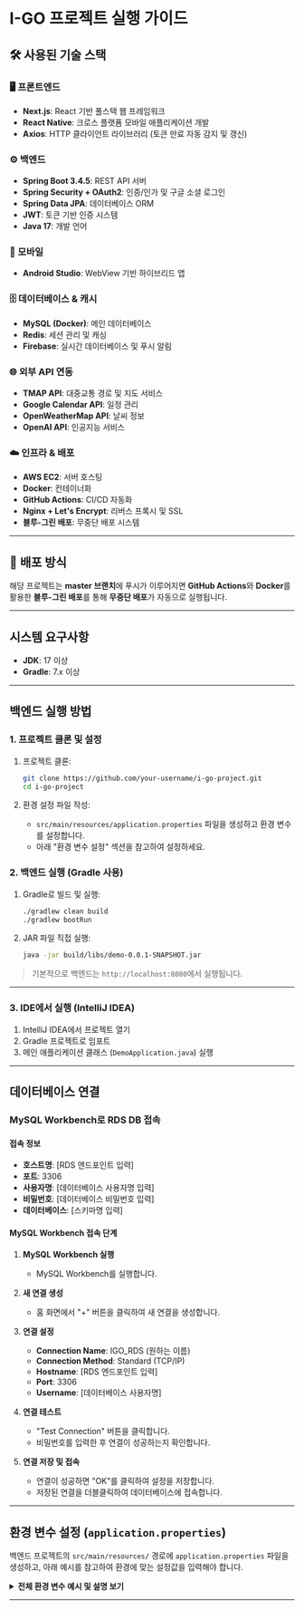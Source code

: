 # I-GO 프로젝트 실행 가이드

## 🛠️ 사용된 기술 스택

### 🖥️ 프론트엔드
- **Next.js**: React 기반 풀스택 웹 프레임워크
- **React Native**: 크로스 플랫폼 모바일 애플리케이션 개발
- **Axios**: HTTP 클라이언트 라이브러리 (토큰 만료 자동 감지 및 갱신)

### ⚙️ 백엔드
- **Spring Boot 3.4.5**: REST API 서버
- **Spring Security + OAuth2**: 인증/인가 및 구글 소셜 로그인
- **Spring Data JPA**: 데이터베이스 ORM
- **JWT**: 토큰 기반 인증 시스템
- **Java 17**: 개발 언어

### 📱 모바일
- **Android Studio**: WebView 기반 하이브리드 앱

### 🗄️ 데이터베이스 & 캐시
- **MySQL (Docker)**: 메인 데이터베이스
- **Redis**: 세션 관리 및 캐싱
- **Firebase**: 실시간 데이터베이스 및 푸시 알림

### 🌐 외부 API 연동
- **TMAP API**: 대중교통 경로 및 지도 서비스
- **Google Calendar API**: 일정 관리
- **OpenWeatherMap API**: 날씨 정보
- **OpenAI API**: 인공지능 서비스

### ☁️ 인프라 & 배포
- **AWS EC2**: 서버 호스팅
- **Docker**: 컨테이너화
- **GitHub Actions**: CI/CD 자동화
- **Nginx + Let's Encrypt**: 리버스 프록시 및 SSL
- **블루-그린 배포**: 무중단 배포 시스템

---

## 🚀 배포 방식

해당 프로젝트는 **master 브랜치**에 푸시가 이루어지면 **GitHub Actions**와 **Docker**를 활용한 **블루-그린 배포**를 통해 **무중단 배포**가 자동으로 실행됩니다.

---

## 시스템 요구사항

* **JDK**: 17 이상
* **Gradle**: 7.x 이상

---

## 백엔드 실행 방법

### 1. 프로젝트 클론 및 설정

1. 프로젝트 클론:

   ```bash
   git clone https://github.com/your-username/i-go-project.git
   cd i-go-project
   ```

2. 환경 설정 파일 작성:
   - `src/main/resources/application.properties` 파일을 생성하고 환경 변수를 설정합니다.
   - 아래 "환경 변수 설정" 섹션을 참고하여 설정하세요.

### 2. 백엔드 실행 (Gradle 사용)

1. Gradle로 빌드 및 실행:

   ```bash
   ./gradlew clean build
   ./gradlew bootRun
   ```

2. JAR 파일 직접 실행:

   ```bash
   java -jar build/libs/demo-0.0.1-SNAPSHOT.jar
   ```

> 기본적으로 백엔드는 `http://localhost:8080`에서 실행됩니다.

---

### 3. IDE에서 실행 (IntelliJ IDEA)

1. IntelliJ IDEA에서 프로젝트 열기
2. Gradle 프로젝트로 임포트
3. 메인 애플리케이션 클래스 (`DemoApplication.java`) 실행

---

## 데이터베이스 연결

### MySQL Workbench로 RDS DB 접속

#### 접속 정보
- **호스트명**: [RDS 엔드포인트 입력]
- **포트**: 3306
- **사용자명**: [데이터베이스 사용자명 입력]
- **비밀번호**: [데이터베이스 비밀번호 입력]
- **데이터베이스**: [스키마명 입력]

#### MySQL Workbench 접속 단계

1. **MySQL Workbench 실행**
   - MySQL Workbench를 실행합니다.

2. **새 연결 생성**
   - 홈 화면에서 "+" 버튼을 클릭하여 새 연결을 생성합니다.

3. **연결 설정**
   - **Connection Name**: IGO_RDS (원하는 이름)
   - **Connection Method**: Standard (TCP/IP)
   - **Hostname**: [RDS 엔드포인트 입력]
   - **Port**: 3306
   - **Username**: [데이터베이스 사용자명]

4. **연결 테스트**
   - "Test Connection" 버튼을 클릭합니다.
   - 비밀번호를 입력한 후 연결이 성공하는지 확인합니다.

5. **연결 저장 및 접속**
   - 연결이 성공하면 "OK"를 클릭하여 설정을 저장합니다.
   - 저장된 연결을 더블클릭하여 데이터베이스에 접속합니다.

---

## 환경 변수 설정 (`application.properties`)

백엔드 프로젝트의 `src/main/resources/` 경로에 `application.properties` 파일을 생성하고, 아래 예시를 참고하여 환경에 맞는 설정값을 입력해야 합니다.


<details>
<summary><strong>전체 환경 변수 예시 및 설명 보기</strong></summary>

```properties
# 애플리케이션 기본 설정
spring.application.name=IGO
spring.security.user.name=user                    # 기본 보안 사용자명
spring.security.user.password=1234                # 기본 보안 비밀번호

# JPA/Hibernate 설정
spring.jpa.hibernate.ddl-auto=update              # 테이블 자동 생성/업데이트 (create, update, validate, create-drop)
spring.jpa.show-sql=true                          # SQL 쿼리 로그 출력
spring.jpa.properties.hibernate.format_sql=true   # SQL 쿼리 포맷팅

# 서버 설정
server.address=0.0.0.0                            # 모든 네트워크 인터페이스에서 접근 허용
server.port=8080                                  # 서버 포트 설정
server.forward-headers-strategy=NATIVE            # 프록시 헤더 처리 전략

# Thymeleaf 템플릿 엔진 설정
spring.thymeleaf.cache=false                      # 개발 시 템플릿 캐시 비활성화

# 데이터베이스 연결 설정
spring.datasource.driver-class-name=com.mysql.cj.jdbc.Driver
spring.datasource.url=jdbc:mysql://[RDS_ENDPOINT]:3306/[DATABASE_NAME]?serverTimezone=Asia/Seoul&characterEncoding=UTF-8
spring.datasource.username=[DB_USERNAME]          # 데이터베이스 사용자명
spring.datasource.password=[DB_PASSWORD]          # 데이터베이스 비밀번호

# JWT 토큰 설정
jwt.secret=[JWT_SECRET_KEY]                       # JWT 서명용 비밀키 (충분히 복잡한 문자열)
jwt.refresh=14400000                              # 리프레시 토큰 만료시간 (밀리초)
jwt.expiration-hours=3600000                      # 액세스 토큰 만료시간 (밀리초)

# Google OAuth2 설정
spring.security.oauth2.client.registration.google.client-id=[GOOGLE_CLIENT_ID]
spring.security.oauth2.client.registration.google.client-secret=[GOOGLE_CLIENT_SECRET]
spring.security.oauth2.client.registration.google.scope=email,profile,https://www.googleapis.com/auth/calendar,https://www.googleapis.com/auth/calendar.events
spring.security.oauth2.client.registration.google.redirect-uri=https://igo.ai.kr/login/oauth2/code/google

# Google OAuth2 제공자 설정
spring.security.oauth2.client.provider.google.authorization-uri=https://accounts.google.com/o/oauth2/v2/auth
spring.security.oauth2.client.provider.google.token-uri=https://www.googleapis.com/oauth2/v4/token
spring.security.oauth2.client.provider.google.user-info-uri=https://www.googleapis.com/oauth2/v3/userinfo
spring.security.oauth2.client.provider.google.user-name-attribute=sub

# 프론트엔드 URL 설정
frontend.url=https://igo.ai.kr                    # CORS 및 리다이렉션용 프론트엔드 URL

# 로깅 설정
logging.level.org.springframework.web=DEBUG       # Spring Web 로그 레벨
logging.level.org.springframework.security=DEBUG  # Spring Security 로그 레벨

# 외부 API 설정
exaone.api.url=[EXAONE AI API ENDPOINT]           # EXAONE AI API 엔드포인트

# Firebase 설정
firebase.key.path=firebase/igo-project-56559-firebase-adminsdk-fbsvc-ddd43a3897.json  # Firebase 서비스 계정 키 파일 경로

# T맵 API 설정
tmap.appkey=[TMAP_APP_KEY]                        # T맵 API 키
tmap.transit.appkey=[TMAP_TRANSIT_KEY]            # T맵 대중교통 API 키

# Spring Boot Actuator 헬스체크 설정 (블루-그린 배포용)
management.endpoints.web.exposure.include=health  # 헬스체크 엔드포인트 노출
management.endpoint.health.show-details=always    # 헬스체크 상세 정보 표시
```

### 설정값 변경 가이드

1. **`[RDS_ENDPOINT]`**: EC2 내에 있는 Docker MySQL 인스턴스의 엔드포인트를 입력
2. **`[DATABASE_NAME]`**: 사용할 데이터베이스(스키마) 이름
3. **`[DB_USERNAME]`, `[DB_PASSWORD]`**: 데이터베이스 접속 계정 정보
4. **`[JWT_SECRET_KEY]`**: JWT 토큰 서명용 비밀키 (최소 256비트 권장)
5. **`[GOOGLE_CLIENT_ID]`, `[GOOGLE_CLIENT_SECRET]`**: Google OAuth2 애플리케이션 정보
6. **`[TMAP_APP_KEY]`, `[TMAP_TRANSIT_KEY]`**: T맵 API 서비스 키

</details>


---
